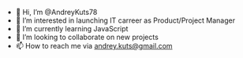 - 👋 Hi, I’m @AndreyKuts78
- 👀 I’m interested in launching IT carreer as Product/Project Manager
- 🌱 I’m currently learning JavaScript
- 💞️ I’m looking to collaborate on new projects
- 📫 How to reach me via andrey.kuts@gmail.com

<!---
AndreyKuts78/AndreyKuts78 is a ✨ special ✨ repository because its `README.md` (this file) appears on your GitHub profile.
You can click the Preview link to take a look at your changes.
--->
